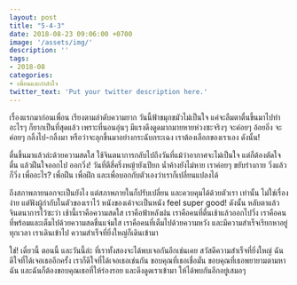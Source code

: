 ```yaml
---
layout: post
title: "5-4-3"
date: 2018-08-23 09:06:00 +0700
image: '/assets/img/'
description: ''
tags:
- 2018-08
categories:
- เพื่อนและกำลังใจ
twitter_text: 'Put your twitter description here.'
---
```

เรื่องแรกมาก่อนเพื่อน เรียงตามลำดับความยาก วันนี้ฟ้าขมุกขมัวไม่เป็นใจ แค่จะลืมตาตื่นขึ้นมาไปทำอะไรๆ ก็ยากเป็นที่สุดแล้ว เพราะที่นอนอุ่นๆ มีแรงดึงดูดมากมายหายห่วงซะจริงๆ จะค่อยๆ อ้อยอิ่ง จะค่อยๆ กลิ้งไป-กลิ้งมา หรือว่าจะลุกขึ้นมาอย่างกระฉับกระเฉง เราต้องเลือกของเราเอง ดังนั้น!

ตื่นขึ้นมาแล้วล่ะด้วยความสดใส ใช้จินตนาการกลับไปถึงวันที่แม้ว่าอากาศจะไม่เป็นใจ แต่ก็ต้องตัดใจตื่น แล้วฝืนใจออกไป ออกวิ่ง! วันที่ตีสี่ครึ่งหญ้ายังเปียก น้ำค้างยังไม่หาย เราค่อยๆ ขยับร่างกาย วิ่งแล้วก็วิ่ง เพื่ออะไร? เพื่อฝืน เพื่อฝึก และเพื่อบอกกับตัวเองว่าเราก็เปลี่ยนแปลงได้

ถึงสภาพภายนอกจะเป็นยังไง แต่สภาพภายในก็ปรับเปลี่ยน และควบคุมได้ด้วยตัวเรา เท่านั้น ไม่ใช่เรื่องง่าย แต่ฟังผู้กำกับในตัวของเราไว้ หนังของเค้าจะเป็นหนัง feel super good! ดังนั้น หลับตาแล้วจินตนาการไว้ซะว่า เช้านี้เราคือความสดใส เราคือฟ้าหลังฝน เราคือคนที่ตื่นเช้าแล้วออกไปวิ่ง เราคือคนที่พร้อมและเต็มไปด้วยความสดชื่นแจ่มใส เราคือคนที่เต็มไปด้วยความหวัง และมีความสำเร็จเรียกหาอยู่ทุกเวลา เราเดินเข้าไป ความสำเร็จที่ยิ่งใหญ่ก็เดินเข้ามา

ใช่! เดี๋ยวนี้ ตอนนี้ และวันนี้ล่ะ ที่เราทั้งสองจะได้พบเจอกันอีกเช่นเคย สวัสดีความสำเร็จที่ยิ่งใหญ่ ฉันดีใจที่ได้เจอเธออีกครั้ง เราก็ดีใจที่ได้เจอเธอเช่นกัน ขอบคุณที่เธอเชื่อมั่น ขอบคุณที่เธอพยายามตามหาฉัน และฉันก็ต้องขอบคุณเธอที่ให้ร่องรอย และดึงดูดเราเข้ามา ให้ได้พบกันอีกอยู่เสมอๆ
